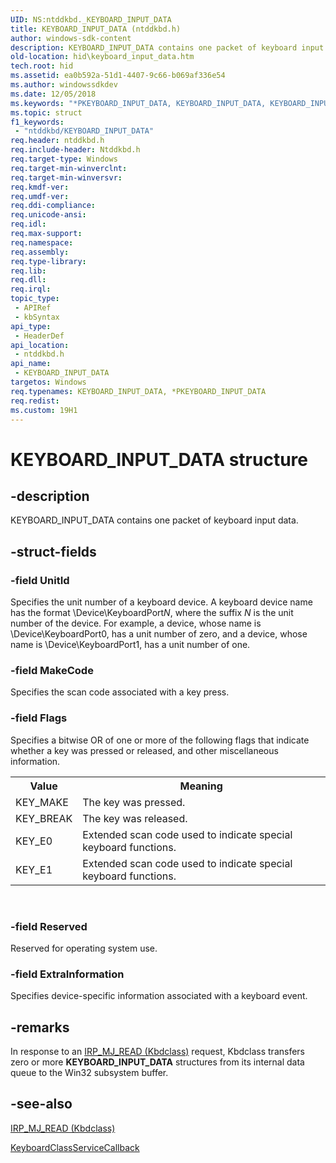 ```yaml
---
UID: NS:ntddkbd._KEYBOARD_INPUT_DATA
title: KEYBOARD_INPUT_DATA (ntddkbd.h)
author: windows-sdk-content
description: KEYBOARD_INPUT_DATA contains one packet of keyboard input data.
old-location: hid\keyboard_input_data.htm
tech.root: hid
ms.assetid: ea0b592a-51d1-4407-9c66-b069af336e54
ms.author: windowssdkdev
ms.date: 12/05/2018
ms.keywords: "*PKEYBOARD_INPUT_DATA, KEYBOARD_INPUT_DATA, KEYBOARD_INPUT_DATA structure [Human Input Devices], PKEYBOARD_INPUT_DATA, PKEYBOARD_INPUT_DATA structure pointer [Human Input Devices], hid.keyboard_input_data, kref_5fd34b1f-6ad2-4eaf-971a-8adedb3bada9.xml, ntddkbd/KEYBOARD_INPUT_DATA, ntddkbd/PKEYBOARD_INPUT_DATA"
ms.topic: struct
f1_keywords: 
 - "ntddkbd/KEYBOARD_INPUT_DATA"
req.header: ntddkbd.h
req.include-header: Ntddkbd.h
req.target-type: Windows
req.target-min-winverclnt: 
req.target-min-winversvr: 
req.kmdf-ver: 
req.umdf-ver: 
req.ddi-compliance: 
req.unicode-ansi: 
req.idl: 
req.max-support: 
req.namespace: 
req.assembly: 
req.type-library: 
req.lib: 
req.dll: 
req.irql: 
topic_type:
 - APIRef
 - kbSyntax
api_type:
 - HeaderDef
api_location:
 - ntddkbd.h
api_name:
 - KEYBOARD_INPUT_DATA
targetos: Windows
req.typenames: KEYBOARD_INPUT_DATA, *PKEYBOARD_INPUT_DATA
req.redist: 
ms.custom: 19H1
---
```


# KEYBOARD_INPUT_DATA structure


## -description


KEYBOARD_INPUT_DATA contains one packet of keyboard input data.


## -struct-fields




### -field UnitId

Specifies the unit number of a keyboard device. A keyboard device name has the format \Device\KeyboardPort<i>N</i>, where the suffix <i>N </i>is the unit number of the device. For example, a device, whose name is \Device\KeyboardPort0, has a unit number of zero, and a device, whose name is \Device\KeyboardPort1, has a unit number of one. 


### -field MakeCode

Specifies the scan code associated with a key press.


### -field Flags

Specifies a bitwise OR of one or more of the following flags that indicate whether a key was pressed or released, and other miscellaneous information.

<table>
<tr>
<th>Value</th>
<th>Meaning</th>
</tr>
<tr>
<td>
KEY_MAKE

</td>
<td>
The key was pressed.

</td>
</tr>
<tr>
<td>
KEY_BREAK

</td>
<td>
The key was released.

</td>
</tr>
<tr>
<td>
KEY_E0

</td>
<td>
Extended scan code used to indicate special keyboard functions. 

</td>
</tr>
<tr>
<td>
KEY_E1

</td>
<td>
Extended scan code used to indicate special keyboard functions. 

</td>
</tr>
</table>
 


### -field Reserved

Reserved for operating system use.


### -field ExtraInformation

Specifies device-specific information associated with a keyboard event.


## -remarks



In response to an <a href="https://docs.microsoft.com/previous-versions/ff542213(v=vs.85)">IRP_MJ_READ (Kbdclass)</a> request, Kbdclass transfers zero or more <b>KEYBOARD_INPUT_DATA</b> structures from its internal data queue to the Win32 subsystem buffer.




## -see-also




<a href="https://docs.microsoft.com/previous-versions/ff542213(v=vs.85)">IRP_MJ_READ (Kbdclass)</a>



<a href="https://docs.microsoft.com/previous-versions/ff542324(v=vs.85)">KeyboardClassServiceCallback</a>
 

 

